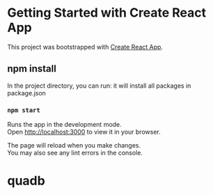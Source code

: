 # Getting Started with Create React App

This project was bootstrapped with [Create React App](https://github.com/facebook/create-react-app).

## npm install

In the project directory, you can run:
it will install all packages in package.json 

### `npm start`

Runs the app in the development mode.\
Open [http://localhost:3000](http://localhost:3000) to view it in your browser.

The page will reload when you make changes.\
You may also see any lint errors in the console.


# quadb
